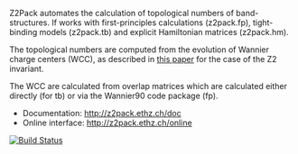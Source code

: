 Z2Pack
automates the calculation of topological numbers of band-structures.
If works with first-principles calculations (z2pack.fp),
tight-binding models (z2pack.tb) and explicit Hamiltonian matrices (z2pack.hm).

The topological numbers are computed from the evolution of Wannier charge
centers (WCC), as described in 
[this paper](http://journals.aps.org/prb/abstract/10.1103/PhysRevB.83.235401)
for the case of the Z2 invariant.

The WCC are calculated from overlap matrices which are calculated 
either directly (for tb) or via the Wannier90 code package (fp).

- Documentation: <http://z2pack.ethz.ch/doc>
- Online interface: <http://z2pack.ethz.ch/online>

[![Build Status](https://travis-ci.org/Z2PackDev/Z2Pack.svg?branch=dev%2Fcurrent)](https://travis-ci.org/Z2PackDev/Z2Pack)
